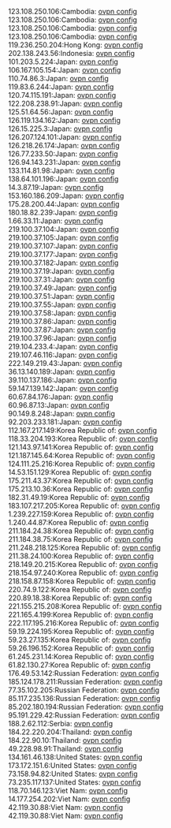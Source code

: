 123.108.250.106:Cambodia: [ovpn config](vpn/123_108_250_106.ovpn)  
123.108.250.106:Cambodia: [ovpn config](vpn/123_108_250_106.ovpn)  
123.108.250.106:Cambodia: [ovpn config](vpn/123_108_250_106.ovpn)  
123.108.250.106:Cambodia: [ovpn config](vpn/123_108_250_106.ovpn)  
119.236.250.204:Hong Kong: [ovpn config](vpn/119_236_250_204.ovpn)  
202.138.243.56:Indonesia: [ovpn config](vpn/202_138_243_56.ovpn)  
101.203.5.224:Japan: [ovpn config](vpn/101_203_5_224.ovpn)  
106.167.105.154:Japan: [ovpn config](vpn/106_167_105_154.ovpn)  
110.74.86.3:Japan: [ovpn config](vpn/110_74_86_3.ovpn)  
119.83.6.244:Japan: [ovpn config](vpn/119_83_6_244.ovpn)  
120.74.115.191:Japan: [ovpn config](vpn/120_74_115_191.ovpn)  
122.208.238.91:Japan: [ovpn config](vpn/122_208_238_91.ovpn)  
125.51.64.56:Japan: [ovpn config](vpn/125_51_64_56.ovpn)  
126.119.134.162:Japan: [ovpn config](vpn/126_119_134_162.ovpn)  
126.15.225.3:Japan: [ovpn config](vpn/126_15_225_3.ovpn)  
126.207.124.101:Japan: [ovpn config](vpn/126_207_124_101.ovpn)  
126.218.26.174:Japan: [ovpn config](vpn/126_218_26_174.ovpn)  
126.77.233.50:Japan: [ovpn config](vpn/126_77_233_50.ovpn)  
126.94.143.231:Japan: [ovpn config](vpn/126_94_143_231.ovpn)  
133.114.81.98:Japan: [ovpn config](vpn/133_114_81_98.ovpn)  
138.64.101.196:Japan: [ovpn config](vpn/138_64_101_196.ovpn)  
14.3.87.19:Japan: [ovpn config](vpn/14_3_87_19.ovpn)  
153.160.186.209:Japan: [ovpn config](vpn/153_160_186_209.ovpn)  
175.28.200.44:Japan: [ovpn config](vpn/175_28_200_44.ovpn)  
180.18.82.239:Japan: [ovpn config](vpn/180_18_82_239.ovpn)  
1.66.33.11:Japan: [ovpn config](vpn/1_66_33_11.ovpn)  
219.100.37.104:Japan: [ovpn config](vpn/219_100_37_104.ovpn)  
219.100.37.105:Japan: [ovpn config](vpn/219_100_37_105.ovpn)  
219.100.37.107:Japan: [ovpn config](vpn/219_100_37_107.ovpn)  
219.100.37.177:Japan: [ovpn config](vpn/219_100_37_177.ovpn)  
219.100.37.182:Japan: [ovpn config](vpn/219_100_37_182.ovpn)  
219.100.37.19:Japan: [ovpn config](vpn/219_100_37_19.ovpn)  
219.100.37.31:Japan: [ovpn config](vpn/219_100_37_31.ovpn)  
219.100.37.49:Japan: [ovpn config](vpn/219_100_37_49.ovpn)  
219.100.37.51:Japan: [ovpn config](vpn/219_100_37_51.ovpn)  
219.100.37.55:Japan: [ovpn config](vpn/219_100_37_55.ovpn)  
219.100.37.58:Japan: [ovpn config](vpn/219_100_37_58.ovpn)  
219.100.37.86:Japan: [ovpn config](vpn/219_100_37_86.ovpn)  
219.100.37.87:Japan: [ovpn config](vpn/219_100_37_87.ovpn)  
219.100.37.96:Japan: [ovpn config](vpn/219_100_37_96.ovpn)  
219.104.233.4:Japan: [ovpn config](vpn/219_104_233_4.ovpn)  
219.107.46.116:Japan: [ovpn config](vpn/219_107_46_116.ovpn)  
222.149.219.43:Japan: [ovpn config](vpn/222_149_219_43.ovpn)  
36.13.140.189:Japan: [ovpn config](vpn/36_13_140_189.ovpn)  
39.110.137.186:Japan: [ovpn config](vpn/39_110_137_186.ovpn)  
59.147.139.142:Japan: [ovpn config](vpn/59_147_139_142.ovpn)  
60.67.84.176:Japan: [ovpn config](vpn/60_67_84_176.ovpn)  
60.96.87.13:Japan: [ovpn config](vpn/60_96_87_13.ovpn)  
90.149.8.248:Japan: [ovpn config](vpn/90_149_8_248.ovpn)  
92.203.233.181:Japan: [ovpn config](vpn/92_203_233_181.ovpn)  
112.167.217.149:Korea Republic of: [ovpn config](vpn/112_167_217_149.ovpn)  
118.33.204.193:Korea Republic of: [ovpn config](vpn/118_33_204_193.ovpn)  
121.143.97.141:Korea Republic of: [ovpn config](vpn/121_143_97_141.ovpn)  
121.187.145.64:Korea Republic of: [ovpn config](vpn/121_187_145_64.ovpn)  
124.111.25.216:Korea Republic of: [ovpn config](vpn/124_111_25_216.ovpn)  
14.53.151.129:Korea Republic of: [ovpn config](vpn/14_53_151_129.ovpn)  
175.211.43.37:Korea Republic of: [ovpn config](vpn/175_211_43_37.ovpn)  
175.213.10.36:Korea Republic of: [ovpn config](vpn/175_213_10_36.ovpn)  
182.31.49.19:Korea Republic of: [ovpn config](vpn/182_31_49_19.ovpn)  
183.107.217.205:Korea Republic of: [ovpn config](vpn/183_107_217_205.ovpn)  
1.239.227.159:Korea Republic of: [ovpn config](vpn/1_239_227_159.ovpn)  
1.240.44.87:Korea Republic of: [ovpn config](vpn/1_240_44_87.ovpn)  
211.184.24.38:Korea Republic of: [ovpn config](vpn/211_184_24_38.ovpn)  
211.184.38.75:Korea Republic of: [ovpn config](vpn/211_184_38_75.ovpn)  
211.248.218.125:Korea Republic of: [ovpn config](vpn/211_248_218_125.ovpn)  
211.38.24.100:Korea Republic of: [ovpn config](vpn/211_38_24_100.ovpn)  
218.149.20.215:Korea Republic of: [ovpn config](vpn/218_149_20_215.ovpn)  
218.154.97.240:Korea Republic of: [ovpn config](vpn/218_154_97_240.ovpn)  
218.158.87.158:Korea Republic of: [ovpn config](vpn/218_158_87_158.ovpn)  
220.74.9.122:Korea Republic of: [ovpn config](vpn/220_74_9_122.ovpn)  
220.89.18.38:Korea Republic of: [ovpn config](vpn/220_89_18_38.ovpn)  
221.155.215.208:Korea Republic of: [ovpn config](vpn/221_155_215_208.ovpn)  
221.165.4.199:Korea Republic of: [ovpn config](vpn/221_165_4_199.ovpn)  
222.117.195.216:Korea Republic of: [ovpn config](vpn/222_117_195_216.ovpn)  
59.19.224.195:Korea Republic of: [ovpn config](vpn/59_19_224_195.ovpn)  
59.23.27.135:Korea Republic of: [ovpn config](vpn/59_23_27_135.ovpn)  
59.26.196.152:Korea Republic of: [ovpn config](vpn/59_26_196_152.ovpn)  
61.245.231.14:Korea Republic of: [ovpn config](vpn/61_245_231_14.ovpn)  
61.82.130.27:Korea Republic of: [ovpn config](vpn/61_82_130_27.ovpn)  
176.49.53.142:Russian Federation: [ovpn config](vpn/176_49_53_142.ovpn)  
185.124.178.211:Russian Federation: [ovpn config](vpn/185_124_178_211.ovpn)  
77.35.102.205:Russian Federation: [ovpn config](vpn/77_35_102_205.ovpn)  
85.117.235.136:Russian Federation: [ovpn config](vpn/85_117_235_136.ovpn)  
85.202.180.194:Russian Federation: [ovpn config](vpn/85_202_180_194.ovpn)  
95.191.229.42:Russian Federation: [ovpn config](vpn/95_191_229_42.ovpn)  
188.2.62.112:Serbia: [ovpn config](vpn/188_2_62_112.ovpn)  
184.22.220.204:Thailand: [ovpn config](vpn/184_22_220_204.ovpn)  
184.22.90.10:Thailand: [ovpn config](vpn/184_22_90_10.ovpn)  
49.228.98.91:Thailand: [ovpn config](vpn/49_228_98_91.ovpn)  
134.161.46.138:United States: [ovpn config](vpn/134_161_46_138.ovpn)  
173.172.151.6:United States: [ovpn config](vpn/173_172_151_6.ovpn)  
73.158.94.82:United States: [ovpn config](vpn/73_158_94_82.ovpn)  
73.235.117.137:United States: [ovpn config](vpn/73_235_117_137.ovpn)  
118.70.146.123:Viet Nam: [ovpn config](vpn/118_70_146_123.ovpn)  
14.177.254.202:Viet Nam: [ovpn config](vpn/14_177_254_202.ovpn)  
42.119.30.88:Viet Nam: [ovpn config](vpn/42_119_30_88.ovpn)  
42.119.30.88:Viet Nam: [ovpn config](vpn/42_119_30_88.ovpn)  
